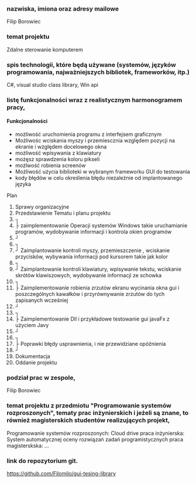### nazwiska, imiona oraz adresy mailowe
Filip Borowiec 

### temat projektu
Zdalne sterowanie komputerem

### spis technologii, które będą używane (systemów, języków programowania, najważniejszych bibliotek, frameworków, itp.)

C#, visual studio class library, Win api
### listę funkcjonalności wraz z realistycznym harmonogramem pracy,

#### Funkcjonalności
* możliwość uruchomienia programu z interfejsem graficznym
* Możliwośc wciskania myszy i przemiescznia względem pozycji na ekranie i względem docelowego okna
* możliwość wpisywania z klawiatury
* możęsz sprawdzenia koloru pikseli
* możlwość robienia screenów
* Możliwość użycia biblioteki w wybranym frameworku GUI do testowania
* kody błędów w celu określenia błędu niezależnie od implantowanego języka

Plan
1. Sprawy organizacyjne
2. Przedstawienie Tematu i planu projektu
3. ┐
4. ├ zaimplementowanie Operacji systemów Windows takie uruchamianie programów,    wydobywanie informacji i kontrola okien programów
5. ┘
6. ┐
7. ┘ Zaimplantowanie kontroli myszy, przemieszczenie , wciskanie przycisków, wybywania informacji pod kursorem takie jak kolor
8. ┐
9. ┘ Zaimplantowanie kontroli klawiatury, wpisywanie tekstu, wciskanie skrótów klawiszowych, wydobywanie informacji ze schowka
10. ┐
11. ├ Zaimplementowanie robienia zrzutów ekranu wycinania okna gui i poszczególnych kawałków i przyrównywanie zrzutów do tych zapisanych wcześniej
12. ┘
13. ┐
14. ├  Zaimplementowanie Dll i przykładowe testowanie gui javaFx z użyciem Javy
15. ┘
16. ┐
17. ├  Poprawki błędy usprawnienia, i nie przewidziane opóźnienia
18. ┘
19. Dokumentacja
20. Oddanie projektu



### podział prac w zespole,

Filip Borowiec

###  temat projektu z przedmiotu "Programowanie systemów rozproszonych", tematy prac inżynierskich i jeżeli są znane, to również magisterskich studentów realizujących projekt,

Programowanie systemów rozproszonych: Cloud drive
praca inżynierska: System automatycznej oceny rozwiązań zadań programistycznych
praca magisterskska: ...
### link do repozytorium git.
https://github.com/Filomilo/gui-tesing-library



